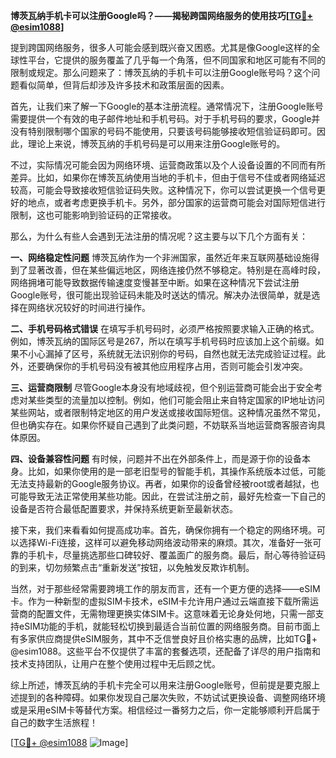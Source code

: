**博茨瓦纳手机卡可以注册Google吗？——揭秘跨国网络服务的使用技巧[[TG💪+ @esim1088](https://t.me/s/esim1088)]**

提到跨国网络服务，很多人可能会感到既兴奋又困惑。尤其是像Google这样的全球性平台，它提供的服务覆盖了几乎每一个角落，但不同国家和地区可能有不同的限制或规定。那么问题来了：博茨瓦纳的手机卡可以注册Google账号吗？这个问题看似简单，但背后却涉及许多技术和政策层面的因素。

首先，让我们来了解一下Google的基本注册流程。通常情况下，注册Google账号需要提供一个有效的电子邮件地址和手机号码。对于手机号码的要求，Google并没有特别限制哪个国家的号码不能使用，只要该号码能够接收短信验证码即可。因此，理论上来说，博茨瓦纳的手机号码是可以用来注册Google账号的。

不过，实际情况可能会因为网络环境、运营商政策以及个人设备设置的不同而有所差异。比如，如果你在博茨瓦纳使用当地的手机卡，但由于信号不佳或者网络延迟较高，可能会导致接收短信验证码失败。这种情况下，你可以尝试更换一个信号更好的地点，或者考虑更换手机卡。另外，部分国家的运营商可能会对国际短信进行限制，这也可能影响到验证码的正常接收。

那么，为什么有些人会遇到无法注册的情况呢？这主要与以下几个方面有关：

**一、网络稳定性问题**
博茨瓦纳作为一个非洲国家，虽然近年来互联网基础设施得到了显著改善，但在某些偏远地区，网络连接仍然不够稳定。特别是在高峰时段，网络拥堵可能导致数据传输速度变慢甚至中断。如果在这种情况下尝试注册Google账号，很可能出现验证码未能及时送达的情况。解决办法很简单，就是选择在网络状况较好的时间进行操作。

**二、手机号码格式错误**
在填写手机号码时，必须严格按照要求输入正确的格式。例如，博茨瓦纳的国际区号是267，所以在填写手机号码时应该加上这个前缀。如果不小心漏掉了区号，系统就无法识别你的号码，自然也就无法完成验证过程。此外，还要确保你的手机号码没有被其他应用程序占用，否则可能会引发冲突。

**三、运营商限制**
尽管Google本身没有地域歧视，但个别运营商可能会出于安全考虑对某些类型的流量加以控制。例如，他们可能会阻止来自特定国家的IP地址访问某些网站，或者限制特定地区的用户发送或接收国际短信。这种情况虽然不常见，但也确实存在。如果你怀疑自己遇到了此类问题，不妨联系当地运营商客服咨询具体原因。

**四、设备兼容性问题**
有时候，问题并不出在外部条件上，而是源于你的设备本身。比如，如果你使用的是一部老旧型号的智能手机，其操作系统版本过低，可能无法支持最新的Google服务协议。再者，如果你的设备曾经被root或者越狱，也可能导致无法正常使用某些功能。因此，在尝试注册之前，最好先检查一下自己的设备是否符合最低配置要求，并保持系统更新至最新状态。

接下来，我们来看看如何提高成功率。首先，确保你拥有一个稳定的网络环境。可以选择Wi-Fi连接，这样可以避免移动网络波动带来的麻烦。其次，准备好一张可靠的手机卡，尽量挑选那些口碑较好、覆盖面广的服务商。最后，耐心等待验证码的到来，切勿频繁点击“重新发送”按钮，以免触发反欺诈机制。

当然，对于那些经常需要跨境工作的朋友而言，还有一个更方便的选择——eSIM卡。作为一种新型的虚拟SIM卡技术，eSIM卡允许用户通过云端直接下载所需运营商的配置文件，无需物理更换实体SIM卡。这意味着无论身处何地，只需一部支持eSIM功能的手机，就能轻松切换到最适合当前位置的网络服务商。目前市面上有多家供应商提供eSIM服务，其中不乏信誉良好且价格实惠的品牌，比如TG💪+ @esim1088。这些平台不仅提供了丰富的套餐选项，还配备了详尽的用户指南和技术支持团队，让用户在整个使用过程中无后顾之忧。

综上所述，博茨瓦纳的手机卡完全可以用来注册Google账号，但前提是要克服上述提到的各种障碍。如果你发现自己屡次失败，不妨试试更换设备、调整网络环境或是采用eSIM卡等替代方案。相信经过一番努力之后，你一定能够顺利开启属于自己的数字生活旅程！

[[TG💪+ @esim1088](https://t.me/s/esim1088) ![Image](https://i.postimg.cc/4NQfJmqS/Snipaste-2025-05-13-00-14-12.png)]